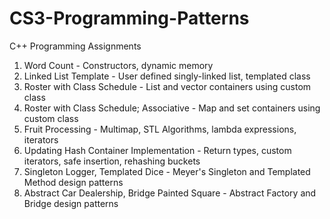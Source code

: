 # CS3-Programming-Patterns
C++ Programming Assignments

1. Word Count - Constructors, dynamic memory
2. Linked List Template - User defined singly-linked list, templated class
3. Roster with Class Schedule - List and vector containers using custom class
4. Roster with Class Schedule; Associative - Map and set containers using custom class
5. Fruit Processing - Multimap, STL Algorithms, lambda expressions, iterators
6. Updating Hash Container Implementation - Return types, custom iterators, safe insertion, rehashing buckets
7. Singleton Logger, Templated Dice - Meyer's Singleton and Templated Method design patterns
8. Abstract Car Dealership, Bridge Painted Square - Abstract Factory and Bridge design patterns
